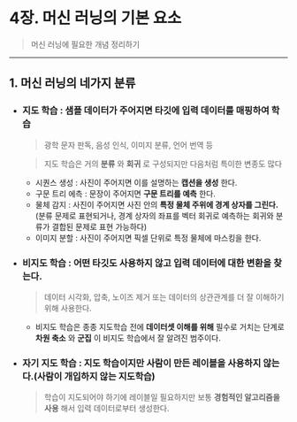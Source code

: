 # 4장. 머신 러닝의 기본 요소
> 머신 러닝에 필요한 개념 정리하기
***

## 1. 머신 러닝의 네가지 분류
* ### 지도 학습 : 샘플 데이터가 주어지면 타깃에 입력 데이터를 매핑하여 학습
    > 광학 문자 판독, 음성 인식, 이미지 분류, 언어 번역 등

    > 지도 학습은 거의 __분류__ 와 __회귀__ 로 구성되지만 다음처럼 특이한 변종도 많다
    * 시퀀스 생성 : 사진이 주어지면 이를 설명하는 __캡션을 생성__ 한다. 
    * 구문 트리 에측 : 문장이 주어지면 __구문 트리를 예측__ 한다.
    * 물체 감지 : 사진이 주어지면 사진 안의 __특정 물체 주위에 경계 상자를 그린다.__ (분류 문제로 표현되거나, 경계 상자의 좌표를 벡터 회귀로 예측하는 회귀와 분류가 결합된 문제로 표현 가능하다)
    * 이미지 분할 : 사진이 주어지면 픽셀 단위로 특정 물체에 마스킹을 한다.
* ### 비지도 학습 : 어떤 타깃도 사용하지 않고 입력 데이터에 대한 변환을 찾는다.
    > 데이터 시각화, 압축, 노이즈 제거 또는 데이터의 상관관계를 더 잘 이해하기 위해 사용한다.

    * 비지도 학습은 종종 지도학습 전에 __데이터셋 이해를 위해__ 필수로 거치는 단계로 __차원 축소__ 와 __군집__ 이 비지도 학습에서 잘 알려진 범주이다.
* ### 자기 지도 학습 : 지도 학습이지만 사람이 만든 레이블을 사용하지 않는다.(사람이 개입하지 않는 지도학습)
    > 학습이 지도되어야 하기에 레이블일 필요하지만 보통 __경험적인 알고리즘을 사용__ 해서 입력 데이터로부터 생성한다.

